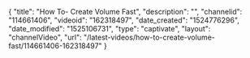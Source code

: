 {
    "title": "How To- Create Volume Fast",
    "description": "",
    "channelid": "114661406",
    "videoid": "162318497",
    "date_created": "1524776296",
    "date_modified": "1525106731",
    "type": "captivate",
    "layout": "channelVideo",
    "url": "\/latest-videos\/how-to-create-volume-fast\/114661406-162318497"
}